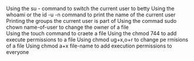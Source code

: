 Using the su - command to switch the current user to betty
Using the whoami or the id -u -n command to print the name of the current user
Printing the groups the current user is part of
Using the commad sudo chown name-of-user to change the owner of a file                                                                         
Using the touch command to craete a file
Using the chmod 744 to add execute permissions to a file
Using chmod ug+x,o+r to change pe rmisions of a file
Using chmod a+x file-name to add execution permissions to everyone
